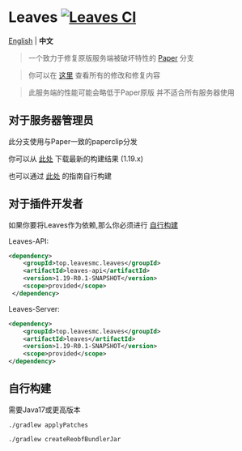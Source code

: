 Leaves [![Leaves CI](https://github.com/LeavesMC/Leaves/actions/workflows/leaves.yml/badge.svg)](https://github.com/LeavesMC/Leaves/actions/workflows/leaves.yml)
===========

[English](https://github.com/LeavesMC/Leaves/blob/master/README.md) | **中文**

> 一个致力于修复原版服务端被破坏特性的 [Paper](https://github.com/PaperMC/Paper) 分支

> 你可以在 [这里](https://github.com/LeavesMC/Leaves/blob/master/docs/MODIFICATION_cn.md) 查看所有的修改和修复内容

> 此服务端的性能可能会略低于Paper原版 并不适合所有服务器使用

## 对于服务器管理员
此分支使用与Paper一致的paperclip分发

你可以从 [此处](https://github.com/LeavesMC/Leaves/actions/workflows/leaves.yml) 下载最新的构建结果 (1.19.x)

也可以通过 [此处](https://github.com/LeavesMC/Leaves/blob/master/README_cn.md#自行构建) 的指南自行构建

## 对于插件开发者
如果你要将Leaves作为依赖,那么你必须进行 [自行构建](https://github.com/LeavesMC/Leaves/blob/master/README_cn.md#自行构建)

Leaves-API:
```xml
<dependency>
    <groupId>top.leavesmc.leaves</groupId>
    <artifactId>leaves-api</artifactId>
    <version>1.19-R0.1-SNAPSHOT</version>
    <scope>provided</scope>
 </dependency>
 ```

Leaves-Server:
```xml
<dependency>
    <groupId>top.leavesmc.leaves</groupId>
    <artifactId>leaves</artifactId>
    <version>1.19-R0.1-SNAPSHOT</version>
    <scope>provided</scope>
</dependency>
```
## 自行构建
需要Java17或更高版本

`./gradlew applyPatches`

`./gradlew createReobfBundlerJar`
